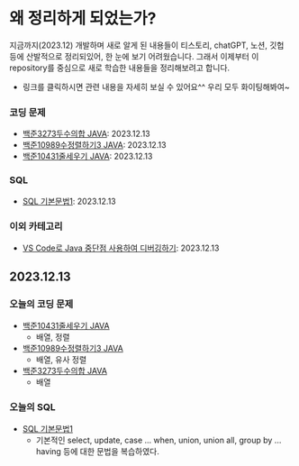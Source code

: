 # 왜 정리하게 되었는가?
지금까지(2023.12) 개발하며 새로 알게 된 내용들이 티스토리, chatGPT, 노션, 깃헙 등에 산발적으로 정리되있어, 한 눈에 보기 어려웠습니다. 그래서 이제부터 이 repository를 중심으로 새로 학습한 내용들을 정리해보려고 합니다.

* 링크를 클릭하시면 관련 내용을 자세히 보실 수 있어요^^ 우리 모두 화이팅해봐여~

### 코딩 문제
* [백준3273두수의합 JAVA](Java/coding_test/fast_campus/java/01/CH03배열/백준3273두수의합): 2023.12.13
* [백준10989수정렬하기3 JAVA](Java/coding_test/fast_campus/java/01/CH03배열/백준10989수정렬하기3): 2023.12.13
* [백준10431줄세우기 JAVA](Java/coding_test/fast_campus/java/01/CH03배열/백준10431줄세우기): 2023.12.13

### SQL
* [SQL 기본문법1](SQL/syntax1.md): 2023.12.13

### 이외 카테고리
* [VS Code로 Java 중단점 사용하여 디버깅하기](Other_Categories/VS_Code_중단점_JAVA.md): 2023.12.13

## 2023.12.13
### 오늘의 코딩 문제
* [백준10431줄세우기 JAVA](Java/coding_test/fast_campus/java/01/CH03배열/백준10431줄세우기)
    * 배열, 정렬
* [백준10989수정렬하기3 JAVA](Java/coding_test/fast_campus/java/01/CH03배열/백준10989수정렬하기3)
    * 배열, 유사 정렬
* [백준3273두수의합 JAVA](Java/coding_test/fast_campus/java/01/CH03배열/백준3273두수의합)
    * 배열
### 오늘의 SQL
* [SQL 기본문법1](SQL/syntax1.md)
    * 기본적인 select, update, case ... when, union, union all, group by ... having 등에 대한 문법을 복습하였다.
